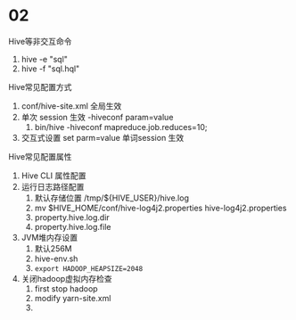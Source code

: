 # 02

Hive等非交互命令
1. hive -e "sql"
2. hive -f "sql.hql"

Hive常见配置方式
1. conf/hive-site.xml 全局生效
2. 单次 session 生效 -hiveconf param=value
   1. bin/hive -hiveconf mapreduce.job.reduces=10;
3. 交互式设置 set parm=value 单词session 生效

Hive常见配置属性
1. Hive CLI 属性配置
2. 运行日志路径配置
   1. 默认存储位置 /tmp/${HIVE_USER}/hive.log
   2. mv $HIVE_HOME/conf/hive-log4j2.properties hive-log4j2.properties
   3. property.hive.log.dir
   4. property.hive.log.file
3. JVM堆内存设置
   1. 默认256M
   2. hive-env.sh
   3. `export HADOOP_HEAPSIZE=2048`
4. 关闭hadoop虚拟内存检查
   1. first stop hadoop
   2. modify yarn-site.xml
   3.
